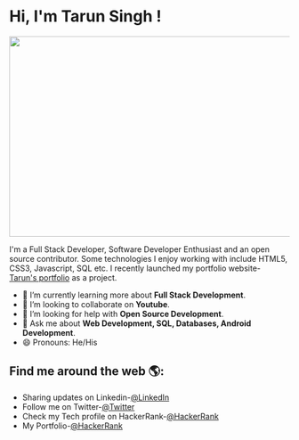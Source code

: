 <h1>Hi, I'm Tarun Singh !</h1>


<img src="https://github.com/tarunsinghofficial/images/blob/master/20200716_234146_0000.png" width="800" height="360">

I'm a Full Stack Developer, Software Developer Enthusiast and an open source contributor. Some technologies I enjoy working with include HTML5, CSS3, Javascript, SQL etc. I recently launched my portfolio website- <a href="https://tarunsinghofficial.github.io/portfolio"> Tarun's portfolio</a> as a project.

- 🌱 I’m currently learning more about <b>Full Stack Development</b>.
- 👯 I’m looking to collaborate on <b>Youtube</b>.
- 🤔 I’m looking for help with <b>Open Source Development</b>.
- 💬 Ask me about <b>Web Development, SQL, Databases, Android Development</b>. 
- 😄 Pronouns: He/His

<h2> Find me around the web 🌎: </h2>

- Sharing updates on Linkedin-<a href="https://www.linkedin.com/in/tarunsingh24">@LinkedIn</a>
- Follow me on Twitter-<a href="https://twitter.com/itsTarun_24">@Twitter</a>
- Check my Tech profile on HackerRank-<a href="https://www.hackerrank.com/taruncoder?hr_r=1">@HackerRank</a>
- My Portfolio-<a href="https://tarunsinghofficial.github.io/portfolio">@HackerRank</a>


